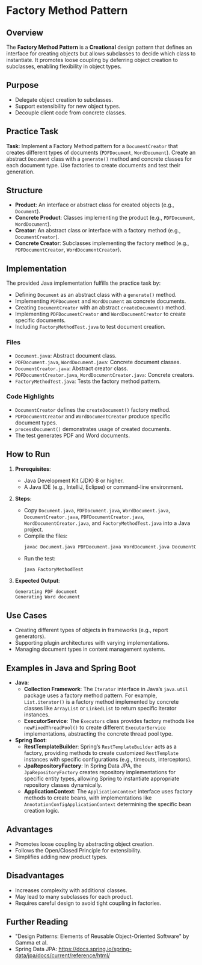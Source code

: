 # Factory Method Pattern

## Overview
The **Factory Method Pattern** is a **Creational** design pattern that defines an interface for creating objects but allows subclasses to decide which class to instantiate. It promotes loose coupling by deferring object creation to subclasses, enabling flexibility in object types.

## Purpose
- Delegate object creation to subclasses.
- Support extensibility for new object types.
- Decouple client code from concrete classes.

## Practice Task
**Task**: Implement a Factory Method pattern for a `DocumentCreator` that creates different types of documents (`PDFDocument`, `WordDocument`). Create an abstract `Document` class with a `generate()` method and concrete classes for each document type. Use factories to create documents and test their generation.

## Structure
- **Product**: An interface or abstract class for created objects (e.g., `Document`).
- **Concrete Product**: Classes implementing the product (e.g., `PDFDocument`, `WordDocument`).
- **Creator**: An abstract class or interface with a factory method (e.g., `DocumentCreator`).
- **Concrete Creator**: Subclasses implementing the factory method (e.g., `PDFDocumentCreator`, `WordDocumentCreator`).

## Implementation
The provided Java implementation fulfills the practice task by:
- Defining `Document` as an abstract class with a `generate()` method.
- Implementing `PDFDocument` and `WordDocument` as concrete documents.
- Creating `DocumentCreator` with an abstract `createDocument()` method.
- Implementing `PDFDocumentCreator` and `WordDocumentCreator` to create specific documents.
- Including `FactoryMethodTest.java` to test document creation.

### Files
- `Document.java`: Abstract document class.
- `PDFDocument.java`, `WordDocument.java`: Concrete document classes.
- `DocumentCreator.java`: Abstract creator class.
- `PDFDocumentCreator.java`, `WordDocumentCreator.java`: Concrete creators.
- `FactoryMethodTest.java`: Tests the factory method pattern.

### Code Highlights
- `DocumentCreator` defines the `createDocument()` factory method.
- `PDFDocumentCreator` and `WordDocumentCreator` produce specific document types.
- `processDocument()` demonstrates usage of created documents.
- The test generates PDF and Word documents.

## How to Run
1. **Prerequisites**:
   - Java Development Kit (JDK) 8 or higher.
   - A Java IDE (e.g., IntelliJ, Eclipse) or command-line environment.

2. **Steps**:
   - Copy `Document.java`, `PDFDocument.java`, `WordDocument.java`, `DocumentCreator.java`, `PDFDocumentCreator.java`, `WordDocumentCreator.java`, and `FactoryMethodTest.java` into a Java project.
   - Compile the files:
     ```bash
     javac Document.java PDFDocument.java WordDocument.java DocumentCreator.java PDFDocumentCreator.java WordDocumentCreator.java FactoryMethodTest.java
     ```
   - Run the test:
     ```bash
     java FactoryMethodTest
     ```

3. **Expected Output**:
   ```
   Generating PDF document
   Generating Word document
   ```

## Use Cases
- Creating different types of objects in frameworks (e.g., report generators).
- Supporting plugin architectures with varying implementations.
- Managing document types in content management systems.

## Examples in Java and Spring Boot
- **Java**:
  - **Collection Framework**: The `Iterator` interface in Java’s `java.util` package uses a factory method pattern. For example, `List.iterator()` is a factory method implemented by concrete classes like `ArrayList` or `LinkedList` to return specific iterator instances.
  - **ExecutorService**: The `Executors` class provides factory methods like `newFixedThreadPool()` to create different `ExecutorService` implementations, abstracting the concrete thread pool type.
- **Spring Boot**:
  - **RestTemplateBuilder**: Spring’s `RestTemplateBuilder` acts as a factory, providing methods to create customized `RestTemplate` instances with specific configurations (e.g., timeouts, interceptors).
  - **JpaRepositoryFactory**: In Spring Data JPA, the `JpaRepositoryFactory` creates repository implementations for specific entity types, allowing Spring to instantiate appropriate repository classes dynamically.
  - **ApplicationContext**: The `ApplicationContext` interface uses factory methods to create beans, with implementations like `AnnotationConfigApplicationContext` determining the specific bean creation logic.

## Advantages
- Promotes loose coupling by abstracting object creation.
- Follows the Open/Closed Principle for extensibility.
- Simplifies adding new product types.

## Disadvantages
- Increases complexity with additional classes.
- May lead to many subclasses for each product.
- Requires careful design to avoid tight coupling in factories.

## Further Reading
- "Design Patterns: Elements of Reusable Object-Oriented Software" by Gamma et al.
- Spring Data JPA: https://docs.spring.io/spring-data/jpa/docs/current/reference/html/